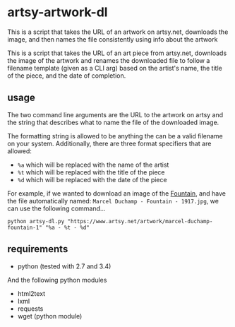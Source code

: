 artsy-artwork-dl
=================

This is a script that takes the URL of an artwork on artsy.net,
downloads the image, and then names the file consistently
using info about the artwork

This is a script that takes the URL of an art piece from artsy.net,
downloads the image of the artwork and renames the downloaded file
to follow a filename template (given as a CLI arg) based on the
artist's name, the title of the piece, and the date of
completion.

usage
-----
The two command line arguments are the URL to the artwork on artsy
and the string that describes what to name the file of the downloaded
image.

The formatting string is allowed to be anything the can be a valid filename
on your system. Additionally, there are three format specifiers that are
allowed:
- `%a`   which will be replaced with the name of the artist
- `%t`   which will be replaced with the title of the piece
- `%d`   which will be replaced with the date of the piece

For example, if we wanted to download an image of the
[Fountain](https://en.wikipedia.org/wiki/Fountain_(Duchamp)),
and have the file automatically named:
`Marcel Duchamp - Fountain - 1917.jpg`,
we can use the following command...

```
python artsy-dl.py "https://www.artsy.net/artwork/marcel-duchamp-fountain-1" "%a - %t - %d"
```




requirements
------------
- python (tested with 2.7 and 3.4)

And the following python modules
- html2text
- lxml
- requests
- wget (python module)
